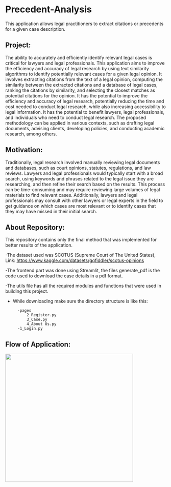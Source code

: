 # Precedent-Analysis
This application allows legal practitioners to extract citations or precedents for a given case description.

## Project:
The ability to accurately and efficiently identify relevant legal cases is critical for lawyers and legal professionals. This application aims to improve the efficiency and accuracy of legal research by using text similarity algorithms to identify potentially relevant cases for a given legal opinion. It involves extracting citations from the text of a legal opinion, computing the similarity between the extracted citations and a database of legal cases, ranking the citations by similarity, and selecting the closest matches as potential citations for the opinion. It has the potential to improve the efficiency and accuracy of legal research, potentially reducing the time and cost needed to conduct legal research, while also increasing accessibility to legal information. It has the potential to benefit lawyers, legal professionals, and individuals who need to conduct legal research. The proposed methodology can be applied in various contexts, such as drafting legal documents, advising clients, developing policies, and conducting academic research, among others.

## Motivation:
Traditionally, legal research involved manually reviewing legal documents and databases, such as court opinions, statutes, regulations, and law reviews. Lawyers and legal professionals would typically start with a broad search, using keywords and phrases related to the legal issue they are researching, and then refine their search based on the results. This process can be time-consuming and may require reviewing large volumes of legal materials to find relevant cases. Additionally, lawyers and legal professionals may consult with other lawyers or legal experts in the field to get guidance on which cases are most relevant or to identify cases that they may have missed in their initial search.

## About Repository:
This repository contains only the final method that was implemented for better results of the application.

-The dataset used was SCOTUS (Supreme Court of The United States), 
  Link: https://www.kaggle.com/datasets/gqfiddler/scotus-opinions
  
-The frontend part was done using Streamlit, the files generate_pdf is the code used to download the case details in a pdf format.

-The utils file has all the required modules and functions that were used in building this project.

- While downloading make sure the directory structure is like this:
  
        -pages
            2_Register.py
            3_Case.py
            4_About Us.py
        -1_Login.py
## Flow of Application:
<img src="https://github.com/AkshatMittu/Precedent-Analysis/assets/77678378/cae25231-fd72-4531-bcab-a38cbd74d376" width="400" height="400" />

